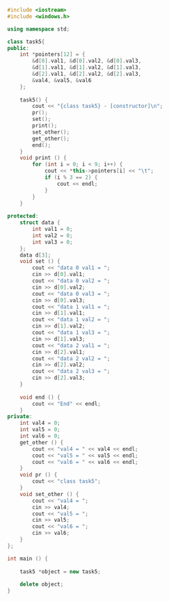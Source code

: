 ﻿```c++
#include <iostream>
#include <windows.h>

using namespace std;

class task5{
public:
	int *pointers[12] = {
		&d[0].val1, &d[0].val2, &d[0].val3,
		&d[1].val1, &d[1].val2, &d[1].val3,
		&d[2].val1, &d[2].val2, &d[2].val3,
		&val4, &val5, &val6
	};
		
	task5() {
		cout << "{class task5} - [constructor]\n";	
		pr();
		set();
		print();
		set_other();
		get_other();
		end();
	}
	void print () {
		for (int i = 0; i < 9; i++) {
			cout << *this->pointers[i] << "\t";
			if (i % 3 == 2) {
				cout << endl;
			} 
		}
	}
	
protected:
	struct data {
		int val1 = 0;
		int val2 = 0;
		int val3 = 0;
	};
	data d[3];
	void set () {
		cout << "data 0 val1 = ";
		cin >> d[0].val1;
		cout << "data 0 val2 = ";
		cin >> d[0].val2;
		cout << "data 0 val3 = ";
		cin >> d[0].val3;
		cout << "data 1 val1 = ";
		cin >> d[1].val1;
		cout << "data 1 val2 = ";
		cin >> d[1].val2;
		cout << "data 1 val3 = ";
		cin >> d[1].val3;
		cout << "data 2 val1 = ";
		cin >> d[2].val1;
		cout << "data 2 val2 = ";
		cin >> d[2].val2;
		cout << "data 2 val3 = ";
		cin >> d[2].val3;
	}
	
	void end () {
		cout << "End" << endl;
	}
private:
	int val4 = 0;
	int val5 = 0;
	int val6 = 0;
	get_other () {
		cout << "val4 = " << val4 << endl;
		cout << "val5 = " << val5 << endl;
		cout << "val6 = " << val6 << endl;
	}
	void pr () {
		cout << "class task5";
	}
	void set_other () {
		cout << "val4 = ";
		cin >> val4;
		cout << "val5 = ";
		cin >> val5;
		cout << "val6 = ";
		cin >> val6;
	}
};

int main () {
	
	task5 *object = new task5;
	
	delete object;
}

```
